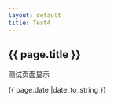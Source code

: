 ```yaml
---
layout: default
title: Test4
---
```


<h2>{{ page.title }}</h2>
<p> 测试页面显示</p>
<p>{{ page.date |date_to_string }}</p>

